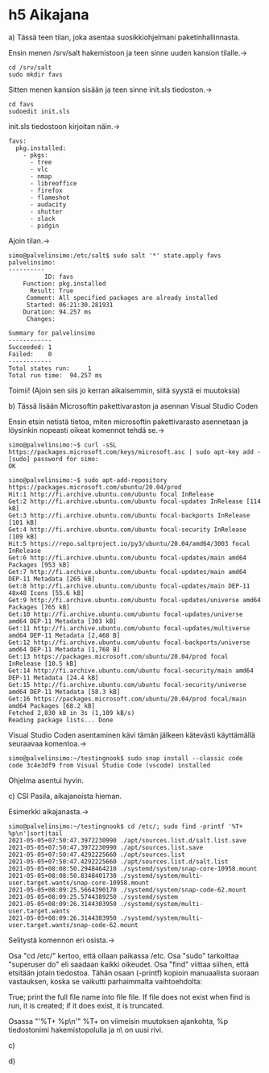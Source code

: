 # h5 Aikajana

a) Tässä teen tilan, joka asentaa suosikkiohjelmani paketinhallinnasta.

Ensin menen /srv/salt hakemistoon ja teen sinne uuden kansion tilalle.->

	cd /srv/salt
	sudo mkdir favs

Sitten menen kansion sisään ja teen sinne init.sls tiedoston.->

	cd favs
	sudoedit init.sls

init.sls tiedostoon kirjoitan näin.->

	favs:
	  pkg.installed:
	    - pkgs:
	      - tree
	      - vlc
	      - nmap
	      - libreoffice
	      - firefox
	      - flameshot
	      - audacity
	      - shutter
	      - slack
	      - pidgin

Ajoin tilan.->

	simo@palvelinsimo:/etc/salt$ sudo salt '*' state.apply favs
	palvelinsimo:
	----------
	          ID: favs
	    Function: pkg.installed
	      Result: True
	     Comment: All specified packages are already installed
	     Started: 06:21:30.281931
	    Duration: 94.257 ms
	     Changes:
	
	Summary for palvelinsimo
	------------
	Succeeded: 1
	Failed:    0
	------------
	Total states run:     1
	Total run time:  94.257 ms
	
Toimii!
(Ajoin sen siis jo kerran aikaisemmin, siitä syystä ei muutoksia)


b) Tässä lisään Microsoftin pakettivaraston ja asennan Visual Studio Coden

Ensin etsin netistä tietoa, miten microsoftin pakettivarasto asennetaan ja löysinkin nopeasti oikeat komennot tehdä se.->

	simo@palvelinsimo:~$ curl -sSL https://packages.microsoft.com/keys/microsoft.asc | sudo apt-key add -
	[sudo] password for simo:
	OK
	
	simo@palvelinsimo:~$ sudo apt-add-repository https://packages.microsoft.com/ubuntu/20.04/prod
	Hit:1 http://fi.archive.ubuntu.com/ubuntu focal InRelease
	Get:2 http://fi.archive.ubuntu.com/ubuntu focal-updates InRelease [114 kB]
	Get:3 http://fi.archive.ubuntu.com/ubuntu focal-backports InRelease [101 kB]
	Get:4 http://fi.archive.ubuntu.com/ubuntu focal-security InRelease [109 kB]
	Hit:5 https://repo.saltproject.io/py3/ubuntu/20.04/amd64/3003 focal InRelease
	Get:6 http://fi.archive.ubuntu.com/ubuntu focal-updates/main amd64 Packages [953 kB]
	Get:7 http://fi.archive.ubuntu.com/ubuntu focal-updates/main amd64 DEP-11 Metadata [265 kB]
	Get:8 http://fi.archive.ubuntu.com/ubuntu focal-updates/main DEP-11 48x48 Icons [55.6 kB]
	Get:9 http://fi.archive.ubuntu.com/ubuntu focal-updates/universe amd64 Packages [765 kB]
	Get:10 http://fi.archive.ubuntu.com/ubuntu focal-updates/universe amd64 DEP-11 Metadata [303 kB]
	Get:11 http://fi.archive.ubuntu.com/ubuntu focal-updates/multiverse amd64 DEP-11 Metadata [2,468 B]
	Get:12 http://fi.archive.ubuntu.com/ubuntu focal-backports/universe amd64 DEP-11 Metadata [1,768 B]
	Get:13 https://packages.microsoft.com/ubuntu/20.04/prod focal InRelease [10.5 kB]
	Get:14 http://fi.archive.ubuntu.com/ubuntu focal-security/main amd64 DEP-11 Metadata [24.4 kB]
	Get:15 http://fi.archive.ubuntu.com/ubuntu focal-security/universe amd64 DEP-11 Metadata [58.3 kB]
	Get:16 https://packages.microsoft.com/ubuntu/20.04/prod focal/main amd64 Packages [68.2 kB]
	Fetched 2,830 kB in 3s (1,109 kB/s)
	Reading package lists... Done


Visual Studio Coden asentaminen kävi tämän jälkeen kätevästi käyttämällä seuraavaa komentoa.->

	simo@palvelinsimo:~/testingnook$ sudo snap install --classic code
	code 3c4e3df9 from Visual Studio Code (vscode) installed

Ohjelma asentui hyvin. 

c) CSI Pasila, aikajanoista hieman.

Esimerkki aikajanasta.->
	
	simo@palvelinsimo:~/testingnook$ cd /etc/; sudo find -printf '%T+ %p\n'|sort|tail
	2021-05-05+07:50:47.3972230990 ./apt/sources.list.d/salt.list.save
	2021-05-05+07:50:47.3972230990 ./apt/sources.list.save
	2021-05-05+07:50:47.4292225660 ./apt/sources.list
	2021-05-05+07:50:47.4292225660 ./apt/sources.list.d/salt.list
	2021-05-05+08:08:50.2948464210 ./systemd/system/snap-core-10958.mount
	2021-05-05+08:08:50.8348401730 ./systemd/system/multi-user.target.wants/snap-core-10958.mount
	2021-05-05+08:09:25.5664390170 ./systemd/system/snap-code-62.mount
	2021-05-05+08:09:25.5744389250 ./systemd/system
	2021-05-05+08:09:26.3144303950 ./systemd/system/multi-user.target.wants
	2021-05-05+08:09:26.3144303950 ./systemd/system/multi-user.target.wants/snap-code-62.mount
	
Selitystä komennon eri osista.->

Osa "cd /etc/" kertoo, että ollaan paikassa /etc.
Osa "sudo" tarkoittaa "superuser do" eli saadaan kaikki oikeudet.
Osa "find" viittaa siihen, että etsitään jotain tiedostoa.
Tähän osaan (-printf) kopioin manuaalista suoraan vastauksen, koska se vaikutti parhaimmalta vaihtoehdolta:

True; print the full file name into file file.  If file does  not  exist
when find is run, it is created; if it does exist, it is truncated.

Osassa "'%T+ %p\n'" %T+ on viimeisin muutoksen ajankohta, %p tiedostonimi hakemistopolulla ja n\ on uusi rivi.


c)

d)


